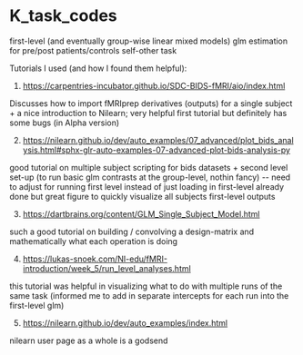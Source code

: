 # K_task_codes
first-level (and eventually group-wise linear mixed models) glm estimation for pre/post patients/controls self-other task

Tutorials I used (and how I found them helpful): 

1. https://carpentries-incubator.github.io/SDC-BIDS-fMRI/aio/index.html

Discusses how to import fMRIprep derivatives (outputs) for a single subject + a nice introduction to Nilearn; very helpful first tutorial but definitely has some bugs (in Alpha version) 

2. https://nilearn.github.io/dev/auto_examples/07_advanced/plot_bids_analysis.html#sphx-glr-auto-examples-07-advanced-plot-bids-analysis-py

good tutorial on multiple subject scripting for bids datasets + second level set-up (to run basic glm contrasts at the group-level, nothin fancy) -- need to adjust for running first level instead of just loading in first-level already done but great figure to quickly visualize all subjects first-level outputs 

3. https://dartbrains.org/content/GLM_Single_Subject_Model.html

such a good tutorial on building / convolving a design-matrix and mathematically what each operation is doing 

4. https://lukas-snoek.com/NI-edu/fMRI-introduction/week_5/run_level_analyses.html

this tutorial was helpful in visualizing what to do with multiple runs of the same task (informed me to add in separate intercepts for each run into the first-level glm) 

5. https://nilearn.github.io/dev/auto_examples/index.html

nilearn user page as a whole is a godsend 

